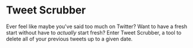 # Tweet Scrubber
Ever feel like maybe you've said too much on Twitter? Want to have a fresh start without have to *actually* start fresh?
Enter Tweet Scrubber, a tool to delete all of your previous tweets up to a given date.